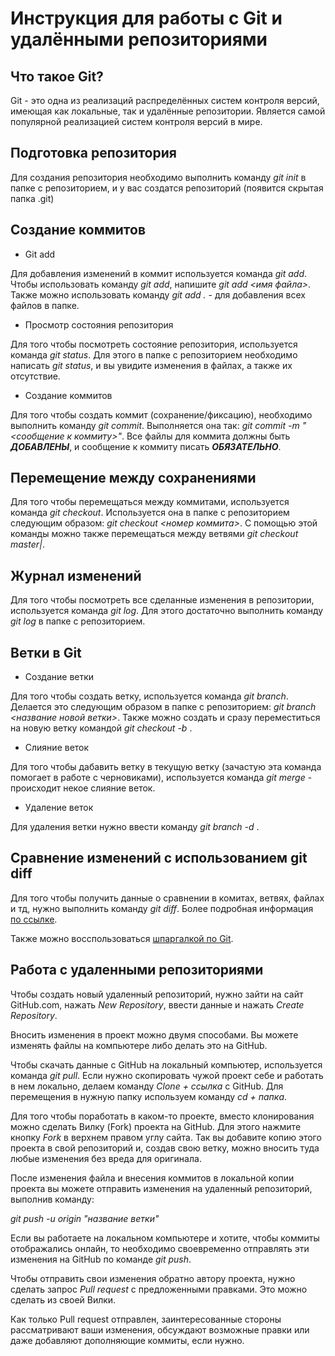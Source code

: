 # Инструкция для работы с Git и удалёнными репозиториями

## Что такое Git?

Git - это одна из реализаций распределённых систем контроля версий, имеющая как локальные, так и удалённые репозитории. Является самой популярной реализацией систем контроля версий в мире.

## Подготовка репозитория

Для создания репозитория необходимо выполнить команду *git init* в папке с репозиторием, и у вас создатся репозиторий (появится скрытая папка .git)

## Создание коммитов

* Git add

Для добавления изменений в коммит используется команда *git add*. Чтобы использовать команду *git add*, напишите *git add <имя файла>*. Также можно использовать команду *git add .* - для добавления всех файлов в папке.

* Просмотр состояния репозитория

Для того чтобы посмотреть состояние репозитория, используется команда *git status*. Для этого  в папке с репозиторием необходимо написать *git status*, и вы увидите изменения в файлах, а также их отсутствие.

* Создание коммитов

Для того чтобы создать коммит (сохранение/фиксацию), необходимо выполнить команду *git commit*. Выполняется она так: *git commit -m "<сообщение к коммиту>"*. Все файлы для коммита должны быть ***ДОБАВЛЕНЫ***, и сообщение к коммиту писать ***ОБЯЗАТЕЛЬНО***.

## Перемещение между сохранениями

Для того чтобы перемещаться между коммитами, используется команда *git checkout*. Используется она в папке с репозиторием следующим образом: *git checkout <номер коммита>*. С помощью этой команды можно также перемещаться между ветвями *git checkout master|<branch name>*.

## Журнал изменений

Для того чтобы посмотреть все сделанные изменения в репозитории, используется команда *git log*. Для этого достаточно выполнить команду *git log* в папке с репозиторием.

## Ветки в Git

* Создание ветки

Для того чтобы создать ветку, используется команда *git branch*. Делается это следующим образом в папке с репозиторием: *git branch <название новой ветки>*. Также можно создать и сразу переместиться на новую ветку командой *git checkout -b <branch name>*.

* Слияние веток

Для того чтобы дабавить ветку в текущую ветку (зачастую эта команда помогает в работе с черновиками), используется команда *git merge <name branch>* - происходит некое слияние веток.

* Удаление веток

Для удаления ветки нужно ввести команду *git branch -d <name branch>*.

## Сравнение изменений с использованием git diff

Для того чтобы получить данные о сравнении в комитах, ветвях, файлах и тд, нужно выполнить команду *git diff*. Более подробная информация <a href="https://www.atlassian.com/ru/git/tutorials/saving-changes/git-diff">по ссылке</a>. 

Также можно восспользоваться <a href=https://www.atlassian.com/ru/git/tutorials/atlassian-git-cheatsheet>шпаргалкой по Git</a>.

## Работа с удаленными репозиториями


Чтобы создать новый удаленный репозиторий, нужно зайти на сайт GitHub.com, нажать *New Repository*, ввести данные и нажать *Create Repository*.

Вносить изменения в проект можно двумя способами. Вы можете изменять файлы на компьютере либо делать это на GitHub.

Чтобы скачать данные с GitHub на локальный компьютер, используется команда *git pull*. Если нужно скопировать чужой проект себе и работать в нем локально, делаем команду *Clone + ссылка* с GitHub. Для перемещения в нужную папку используем команду *cd + папка*. 

Для того чтобы поработать в каком-то проекте, вместо клонирования можно сделать Вилку (Fork) проекта на GitHub. Для этого нажмите кнопку *Fork* в верхнем правом углу сайта. Так вы добавите копию этого проекта в свой репозиторий и, создав свою ветку, можно вносить туда любые изменения без вреда для оригинала. 

После изменения файла и внесения коммитов в локальной копии проекта вы можете отправить изменения на удаленный репозиторий, выполнив команду:

*git push -u origin "название ветки"*

Если вы работаете на локальном компьютере и хотите, чтобы коммиты отображались онлайн, то необходимо своевременно отправлять эти изменения на GitHub по команде *git push*.

Чтобы отправить свои изменения обратно автору проекта, нужно сделать запрос *Pull request* с предложенными правками. Это можно сделать из своей Вилки.

Как только Pull request отправлен, заинтересованные стороны рассматривают ваши изменения, обсуждают возможные правки или даже добавляют дополняющие коммиты, если нужно.
